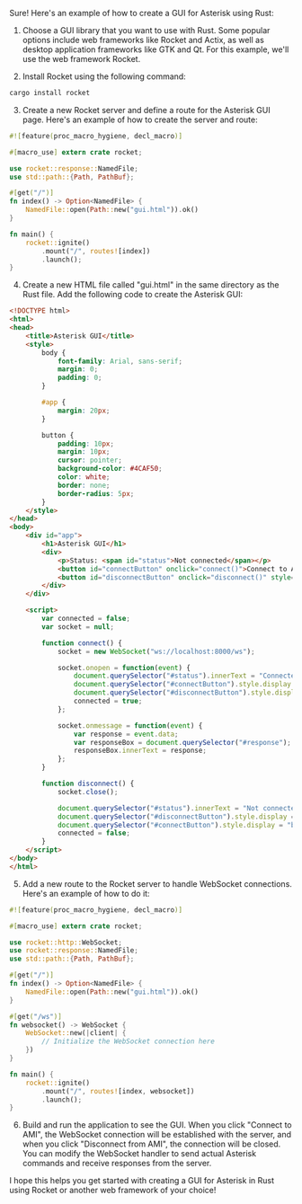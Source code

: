 Sure! Here's an example of how to create a GUI for Asterisk using Rust:

1. Choose a GUI library that you want to use with Rust. Some popular options include web frameworks like Rocket and Actix, as well as desktop application frameworks like GTK and Qt. For this example, we'll use the web framework Rocket.

2. Install Rocket using the following command:
```sh
cargo install rocket
```

3. Create a new Rocket server and define a route for the Asterisk GUI page. Here's an example of how to create the server and route:

```rust
#![feature(proc_macro_hygiene, decl_macro)]

#[macro_use] extern crate rocket;

use rocket::response::NamedFile;
use std::path::{Path, PathBuf};

#[get("/")]
fn index() -> Option<NamedFile> {
    NamedFile::open(Path::new("gui.html")).ok()
}

fn main() {
    rocket::ignite()
        .mount("/", routes![index])
        .launch();
}
```

4. Create a new HTML file called "gui.html" in the same directory as the Rust file. Add the following code to create the Asterisk GUI:

```html
<!DOCTYPE html>
<html>
<head>
	<title>Asterisk GUI</title>
	<style>
		body {
			font-family: Arial, sans-serif;
			margin: 0;
			padding: 0;
		}

		#app {
			margin: 20px;
		}

		button {
			padding: 10px;
			margin: 10px;
			cursor: pointer;
			background-color: #4CAF50;
			color: white;
			border: none;
			border-radius: 5px;
		}
	</style>
</head>
<body>
	<div id="app">
		<h1>Asterisk GUI</h1>
		<div>
			<p>Status: <span id="status">Not connected</span></p>
			<button id="connectButton" onclick="connect()">Connect to AMI</button>
			<button id="disconnectButton" onclick="disconnect()" style="display:none">Disconnect from AMI</button>
		</div>
	</div>

	<script>
		var connected = false;
		var socket = null;

		function connect() {
			socket = new WebSocket("ws://localhost:8000/ws");

			socket.onopen = function(event) {
				document.querySelector("#status").innerText = "Connected to AMI";
				document.querySelector("#connectButton").style.display = "none";
				document.querySelector("#disconnectButton").style.display = "block";
				connected = true;
			};

			socket.onmessage = function(event) {
				var response = event.data;
				var responseBox = document.querySelector("#response");
				responseBox.innerText = response;
			};
		}

		function disconnect() {
			socket.close();

			document.querySelector("#status").innerText = "Not connected";
			document.querySelector("#disconnectButton").style.display = "none";
			document.querySelector("#connectButton").style.display = "block";
			connected = false;
		}
	</script>
</body>
</html>
```

5. Add a new route to the Rocket server to handle WebSocket connections. Here's an example of how to do it:

```rust
#![feature(proc_macro_hygiene, decl_macro)]

#[macro_use] extern crate rocket;

use rocket::http::WebSocket;
use rocket::response::NamedFile;
use std::path::{Path, PathBuf};

#[get("/")]
fn index() -> Option<NamedFile> {
    NamedFile::open(Path::new("gui.html")).ok()
}

#[get("/ws")]
fn websocket() -> WebSocket {
    WebSocket::new(|client| {
        // Initialize the WebSocket connection here
    })
}

fn main() {
    rocket::ignite()
        .mount("/", routes![index, websocket])
        .launch();
}
```

6. Build and run the application to see the GUI. When you click "Connect to AMI", the WebSocket connection will be established with the server, and when you click "Disconnect from AMI", the connection will be closed. You can modify the WebSocket handler to send actual Asterisk commands and receive responses from the server.

I hope this helps you get started with creating a GUI for Asterisk in Rust using Rocket or another web framework of your choice!
